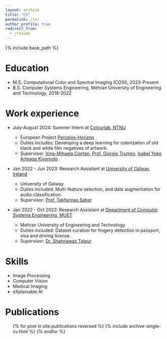 ```yaml
---
layout: archive
title: "CV"
permalink: /cv/
author_profile: true
redirect_from:
  - /resume
---
```


{% include base_path %}

Education
======
* M.S. Computational Color and Spectral Imaging (COSI), 2023-Present
* B.S. Computer Systems Engineering, Mehran University of Engineering and Technology, 2018-2022

Work experience
======
* July-August 2024: Summer Intern at [Colourlab, NTNU](https://www.ntnu.edu/colourlab)
  * European Project [Perceive-Horizon](https://perceive-horizon.eu/)
  * Duties includes: Developing a deep learning for colorization of old black and white film negatives of artwork.
  * Supervisor: [Irina-Mihaela Ciortan](https://www.ntnu.edu/employees/irina-mihaela.ciortan), [Prof. Giorgio Trumpy](https://www.ntnu.edu/employees/giorgio.trumpy), [Isabel Yoko Arteaga Kiyomoto](https://www.ntnu.edu/employees/yoko.arteaga)

* Jan 2022 - Jun 2023: Research Assistant at [University of Galway, Ireland](https://www.universityofgalway.ie/)
  * University of Galway
  * Duties included: Multi-feature selection, and data augmentation for audio classification.
  * Supervisor: [Prof. Takfarinas Saber](https://www.universityofgalway.ie/our-research/people/computer-science/takfarinassaber/)

* Jan 2022 - Oct 2022: Research Assistant at [Department of Computer Systems Engineering, MUET](https://cs.muet.edu.pk/)
  * Mehran University of Engineering and Technology
  * Duties included: Dataset curation for frogery detection in passport, visa and driving license.
  * Supervisor: [Dr. Shahnawaz Talpur](https://cs.muet.edu.pk/faculty.php)
  
Skills
======
* Image Processing
* Computer Vision
* Medical Imaging
* eXplainable AI

Publications
======
  <ul>{% for post in site.publications reversed %}
    {% include archive-single-cv.html %}
  {% endfor %}</ul>
<!--   
Talks
======
  <ul>{% for post in site.talks reversed %}
    {% include archive-single-talk-cv.html  %}
  {% endfor %}</ul>
-->
<!-- 
Teaching
======
  <ul>{% for post in site.teaching reversed %}
    {% include archive-single-cv.html %}
  {% endfor %}</ul>
-->
<!-- 
Service and leadership
======
* Currently signed in to 43 different slack teams -->



